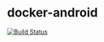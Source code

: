 # docker-android

[![Build Status](https://travis-ci.org/craftsource/docker-android.svg?branch=master)](https://travis-ci.org/craftsource/docker-android)

